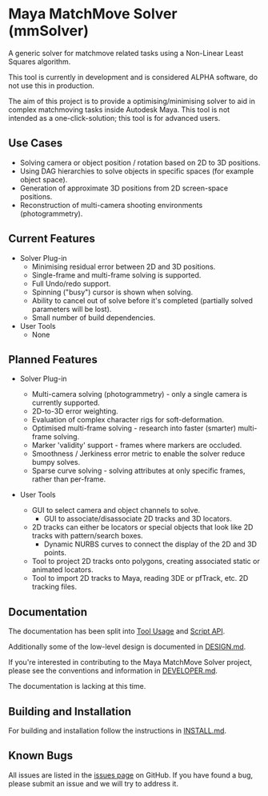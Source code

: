# Maya MatchMove Solver (mmSolver)

A generic solver for matchmove related tasks using a Non-Linear Least Squares algorithm.

This tool is currently in development and is considered ALPHA software, do not use this in production.

The aim of this project is to provide a optimising/minimising solver to aid in complex matchmoving tasks inside Autodesk Maya. This tool is not intended as a one-click-solution; this tool is for advanced users.

## Use Cases

- Solving camera or object position / rotation based on 2D to 3D positions.
- Using DAG hierarchies to solve objects in specific spaces (for example object space).
- Generation of approximate 3D positions from 2D screen-space positions.
- Reconstruction of multi-camera shooting environments (photogrammetry).

## Current Features

- Solver Plug-in
  - Minimising residual error between 2D and 3D positions.
  - Single-frame and multi-frame solving is supported.
  - Full Undo/redo support.
  - Spinning ("busy") cursor is shown when solving.
  - Ability to cancel out of solve before it's completed (partially solved parameters will be lost).
  - Small number of build dependencies.
- User Tools
  - None

## Planned Features

- Solver Plug-in
  - Multi-camera solving (photogrammetry) - only a single camera is currently supported.
  - 2D-to-3D error weighting.
  - Evaluation of complex character rigs for soft-deformation. 
  - Optimised multi-frame solving - research into faster (smarter) multi-frame solving.
  - Marker 'validity' support - frames where markers are occluded.
  - Smoothness / Jerkiness error metric to enable the solver reduce bumpy solves.
  - Sparse curve solving - solving attributes at only specific frames, rather than per-frame.

- User Tools
  - GUI to select camera and object channels to solve.
    - GUI to associate/disassociate 2D tracks and 3D locators.
  - 2D tracks can either be locators or special objects that look like 2D tracks with pattern/search boxes.
    - Dynamic NURBS curves to connect the display of the 2D and 3D points.
  - Tool to project 2D tracks onto polygons, creating associated static or animated locators.
  - Tool to import 2D tracks to Maya, reading 3DE or pfTrack, etc. 2D tracking files.

## Documentation

The documentation has been split into [Tool Usage](https://github.com/david-cattermole/mayaMatchMoveSolver/blob/master/USAGE.md) and [Script API](https://github.com/david-cattermole/mayaMatchMoveSolver/blob/master/API.md).

Additionally some of the low-level design is documented in [DESIGN.md](https://github.com/david-cattermole/mayaMatchMoveSolver/blob/master/DESIGN.md).

If you're interested in contributing to the Maya MatchMove Solver project, please see the conventions and information in [DEVELOPER.md](https://github.com/david-cattermole/mayaMatchMoveSolver/blob/master/DEVELOPER.md).

The documentation is lacking at this time.

## Building and Installation

For building and installation follow the instructions in [INSTALL.md](https://github.com/david-cattermole/mayaMatchMoveSolver/blob/master/INSTALL.md).

## Known Bugs 

All issues are listed in the [issues page](https://github.com/david-cattermole/mayaMatchMoveSolver/issues) on GitHub. If you have found a bug, please submit an issue and we will try to address it.
